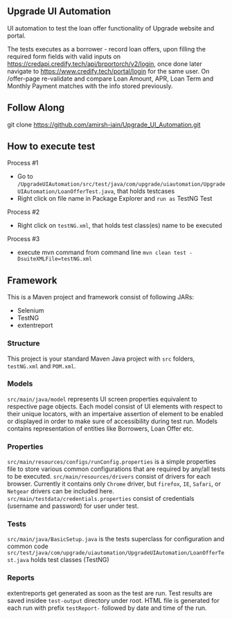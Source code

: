 

## Upgrade UI Automation
UI automation to test the loan offer functionality of Upgrade website and portal.

The tests executes as a borrower - record loan offers, upon filling the required form fields with valid inputs on https://credapi.credify.tech/api/brportorch/v2/login, once done later navigate to https://www.credify.tech/portal/login for the same user.
On /offer-page re-validate and compare Loan Amount, APR, Loan Term and Monthly Payment matches with the info stored previously.

## Follow Along
git clone https://github.com/amirsh-jain/Upgrade_UI_Automation.git

## How to execute test
Process #1 
* Go to `/UpgradeUIAutomation/src/test/java/com/upgrade/uiautomation/UpgradeUIAutomation/LoanOfferTest.java`, that holds testcases
* Right click on file name in Package Explorer and `run as` TestNG Test

Process #2
 * Right click on  `testNG.xml`, that holds test class(es) name to be executed

Process #3
 * execute mvn command from command line
 `mvn clean test -DsuiteXMLFile=testNG.xml`


## Framework
This is a Maven project and framework consist of following JARs:
  * Selenium
  * TestNG
  * extentreport

### Structure
This project is your standard Maven Java project with `src` folders, `testNG.xml` and `POM.xml`.

### Models
`src/main/java/model` represents UI screen properties equivalent to respective page objects. 
Each model consist of UI elements with respect to their unique locators, with an impertaive assertion of element to be enabled or displayed in order to make sure of accessibility during test run. 
Models contains representation of entities like Borrowers, Loan Offer etc.

### Properties
`src/main/resources/configs/runConfig.properties` is a simple properties file to store various common configurations that are required by any/all tests to be executed.
`src/main/resources/drivers` consist of drivers for each browser. Currently it contains only `Chrome` driver, but `firefox`, `IE`, `Safari`, or `Netgear` drivers can be included here. 
`src/main/testdata/credentials.properties` consist of credentials (username and password) for user under test. 

### Tests
`src/main/java/BasicSetup.java` is the tests superclass for configuration and common code
`src/test/java/com/upgrade/uiautomation/UpgradeUIAutomation/LoanOfferTest.java` holds test classes (TestNG)

### Reports
extentreports get generated as soon as the test are run. Test results are saved insidee `test-output` directory under root. 
HTML file is generated for each run with prefix `testReport-` followed by date and time of the run. 

 
